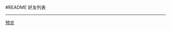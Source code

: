 ﻿#README
好友列表

---
[预览][1]


  [1]: https://helloforrestworld.github.io/javascriptLab/好友列表/index.html